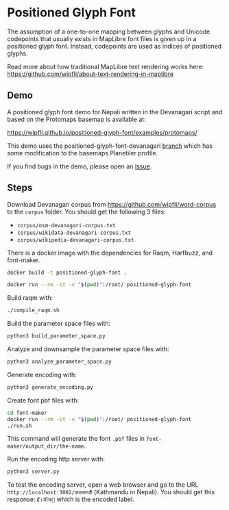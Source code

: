 # Positioned Glyph Font

The assumption of a one-to-one mapping between glyphs and Unicode codepoints that usually exists in MapLibre font files is given up in a positioned glyph font. Instead, codepoints are used as indices of positioned glyphs.

Read more about how traditional MapLibre text rendering works here: https://github.com/wipfli/about-text-rendering-in-maplibre

## Demo

A positioned glyph font demo for Nepali written in the Devanagari script and based on the Protomaps basemap is available at:

https://wipfli.github.io/positioned-glyph-font/examples/protomaps/

This demo uses the positioned-glyph-font-devanagari [branch](https://github.com/wipfli/basemaps/tree/positioned-glyph-font-devanagari) which has some modification to the basemaps Planetiler profile.

If you find bugs in the demo, please open an [Issue](https://github.com/wipfli/positioned-glyph-font/issues).

## Steps

Download Devanagari corpus from https://github.com/wipfli/word-corpus to the `corpus` folder. You should get the following 3 files:

- `corpus/osm-devanagari-corpus.txt`
- `corpus/wikidata-devanagari-corpus.txt`
- `corpus/wikipedia-devanagari-corpus.txt`

There is a docker image with the dependencies for Raqm, Harfbuzz, and font-maker.

```bash
docker build -t positioned-glyph-font .
```

```bash
docker run --rm -it -v "$(pwd)":/root/ positioned-glyph-font
```

Build raqm with:

```bash
./compile_raqm.sh
```

Build the parameter space files with:

```bash
python3 build_parameter_space.py
```

Analyze and downsample the parameter space files with:

```bash
python3 analyze_parameter_space.py
```

Generate encoding with:

```bash
python3 generate_encoding.py
```

Create font pbf files with:

```bash
cd font-maker
docker run --rm -it -v "$(pwd)":/root/ positioned-glyph-font
./run.sh
```

This command will generate the font `.pbf` files in `font-maker/output_dir/the-name`.

Run the encoding http server with:

```bash
python3 server.py
```

To test the encoding server, open a web browser and go to the URL `http://localhost:3002/काठमाण्डौँ` (Kathmandu in Nepali). You should get this response: `इऀ।ऄऀ॰फ੏` which is the encoded label.

